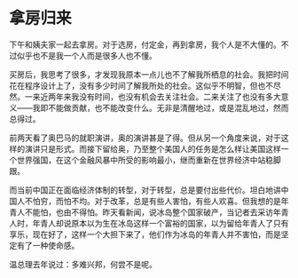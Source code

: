 拿房归来
======

下午和姨夫家一起去拿房。对于选房，付定金，再到拿房，我个人是不大懂的。不过似乎也不是我一个人而是很多人也不懂。

买房后，我思考了很多，才发现我原本一点儿也不了解我所栖息的社会。我把时间花在程序设计上了，没有多少时间了解我所处的社会。这似乎不明智，但也不尽然。一来近两年来我没有时间，也没有机会去关注社会。二来关注了也没有多大意义——我即不能做贡献，也不能改变什么。无非是清醒地过，或是混乱地过，然而总得过。

前两天看了奥巴马的就职演讲，奥的演讲甚是了得。但从另一个角度来说，对于这样的演讲只是形式。而接下留给奥，乃至整个美国人的任务是怎么样让美国这样一个世界强国，在这个金融风暴中所受的影响最小，继而重新在世界经济中站稳脚跟。

而当前中国正在面临经济体制的转型，对于转型，总是要付出些代价。坦白地讲中国人不怕穷，而怕不均。对于改革，总是有些人害怕，有些人欢喜。但我想的是年青人不能怕，也由不得怕。昨天看新闻，说冰岛整个国家破产，当记者去采访年青人时，年青人却说原本以为生在冰岛这样一个富裕的国家，以为留给年青人了只有享乐，现在好了，这样一个大担下来了，他们作为冰岛的年青人并不害怕，而是坚定有了一种使命感。

温总理去年说过：多难兴邦，何尝不是呢。
